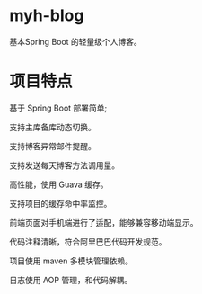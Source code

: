 # myh-blog
基本Spring Boot 的轻量级个人博客。


# 项目特点
基于 Spring Boot 部署简单;

支持主库备库动态切换。

支持博客异常邮件提醒。

支持发送每天博客方法调用量。

高性能，使用 Guava 缓存。

支持项目的缓存命中率监控。

前端页面对手机端进行了适配，能够兼容移动端显示。

代码注释清晰，符合阿里巴巴代码开发规范。

项目使用 maven 多模块管理依赖。

日志使用 AOP 管理，和代码解耦。